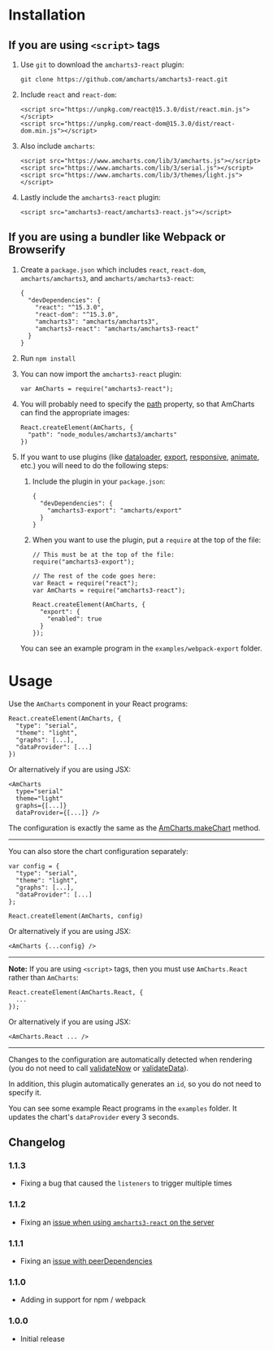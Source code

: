Installation
============

If you are using `<script>` tags 
--------------------------------

1. Use `git` to download the `amcharts3-react` plugin:

   ```
   git clone https://github.com/amcharts/amcharts3-react.git
   ```

2. Include `react` and `react-dom`:

   ```
   <script src="https://unpkg.com/react@15.3.0/dist/react.min.js"></script>
   <script src="https://unpkg.com/react-dom@15.3.0/dist/react-dom.min.js"></script>
   ```

3. Also include `amcharts`:

   ```
   <script src="https://www.amcharts.com/lib/3/amcharts.js"></script>
   <script src="https://www.amcharts.com/lib/3/serial.js"></script>
   <script src="https://www.amcharts.com/lib/3/themes/light.js"></script>
   ```

4. Lastly include the `amcharts3-react` plugin:

   ```
   <script src="amcharts3-react/amcharts3-react.js"></script>
   ```

If you are using a bundler like Webpack or Browserify
-----------------------------------------------------

1. Create a `package.json` which includes `react`, `react-dom`, `amcharts/amcharts3`, and `amcharts/amcharts3-react`:

   ```
   {
     "devDependencies": {
       "react": "^15.3.0",
       "react-dom": "^15.3.0",
       "amcharts3": "amcharts/amcharts3",
       "amcharts3-react": "amcharts/amcharts3-react"
     }
   }
   ```

2. Run `npm install`

3. You can now import the `amcharts3-react` plugin:

   ```
   var AmCharts = require("amcharts3-react");
   ```

4. You will probably need to specify the [path](https://docs.amcharts.com/3/javascriptcharts/AmSerialChart#path) property, so that AmCharts can find the appropriate images:

   ```
   React.createElement(AmCharts, {
     "path": "node_modules/amcharts3/amcharts"
   })
   ```

5. If you want to use plugins (like [dataloader](https://github.com/amcharts/dataloader), [export](https://github.com/amcharts/export), [responsive](https://github.com/amcharts/responsive), [animate](https://github.com/amcharts/animate), etc.) you will need to do the following steps:

   1. Include the plugin in your `package.json`:

      ```
      {
        "devDependencies": {
          "amcharts3-export": "amcharts/export"
        }
      }
      ```

   2. When you want to use the plugin, put a `require` at the top of the file:

      ```
      // This must be at the top of the file:
      require("amcharts3-export");

      // The rest of the code goes here:
      var React = require("react");
      var AmCharts = require("amcharts3-react");

      React.createElement(AmCharts, {
        "export": {
          "enabled": true
        }
      });
      ```

   You can see an example program in the `examples/webpack-export` folder.

Usage
=====

Use the `AmCharts` component in your React programs:

```
React.createElement(AmCharts, {
  "type": "serial",
  "theme": "light",
  "graphs": [...],
  "dataProvider": [...]
})
```

Or alternatively if you are using JSX:

```
<AmCharts
  type="serial"
  theme="light"
  graphs={[...]}
  dataProvider={[...]} />
```

The configuration is exactly the same as the [AmCharts.makeChart](https://docs.amcharts.com/3/javascriptcharts/AmCharts#makeChart) method.

----

You can also store the chart configuration separately:

```
var config = {
  "type": "serial",
  "theme": "light",
  "graphs": [...],
  "dataProvider": [...]
};
```

```
React.createElement(AmCharts, config)
```

Or alternatively if you are using JSX:

```
<AmCharts {...config} />
```

----

**Note:** If you are using `<script>` tags, then you must use `AmCharts.React` rather than `AmCharts`:

```
React.createElement(AmCharts.React, {
  ...
});
```

Or alternatively if you are using JSX:

```
<AmCharts.React ... />
```

----

Changes to the configuration are automatically detected when rendering (you do not need to call [validateNow](https://docs.amcharts.com/3/javascriptcharts/AmSerialChart#validateNow) or [validateData](https://docs.amcharts.com/3/javascriptcharts/AmSerialChart#validateData)).

In addition, this plugin automatically generates an `id`, so you do not need to specify it.

You can see some example React programs in the `examples` folder. It updates the chart's `dataProvider` every 3 seconds.

## Changelog

### 1.1.3
* Fixing a bug that caused the `listeners` to trigger multiple times

### 1.1.2
* Fixing an [issue when using `amcharts3-react` on the server](https://github.com/amcharts/amcharts3-react/issues/11)

### 1.1.1
* Fixing an [issue with peerDependencies](https://github.com/npm/npm/issues/3218)

### 1.1.0
* Adding in support for npm / webpack

### 1.0.0
* Initial release
